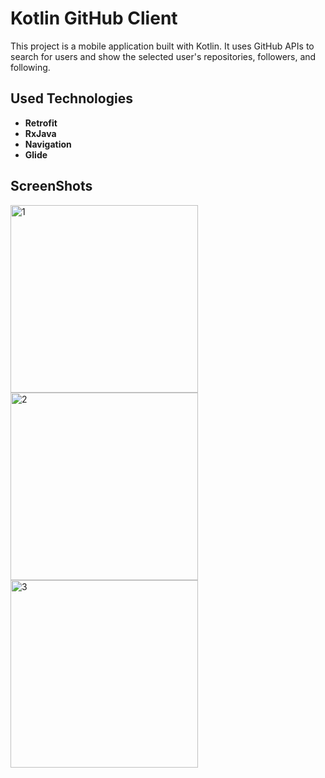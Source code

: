 # Kotlin GitHub Client

This project is a mobile application built with Kotlin. It uses GitHub APIs to search for users and show the selected user's repositories, followers, and following.

## Used Technologies

- **Retrofit**
- **RxJava**
- **Navigation**
- **Glide**

## ScreenShots
<td><img src="https://github.com/burakeraslan/KotlinGithubClient/assets/110386342/0f3ff388-abc7-4731-94e9-068bad2aa9ec" alt="1" style="width: 300px;"/></td>
<td><img src="https://github.com/burakeraslan/KotlinGithubClient/assets/110386342/1711be4b-5d62-41cd-a08d-b2c2ae4c8e97" alt="2" style="width: 300px;"/></td>
<td><img src="https://github.com/burakeraslan/KotlinGithubClient/assets/110386342/e58917b9-6f10-4fd5-a1e9-018665fd75dd" alt="3" style="width: 300px;"/></td>
